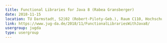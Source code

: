 ```yaml
---
title: Functional Libraries for Java 8 (Rabea Gransberger)
date: 2018-11-15
location: TU Darmstadt, S2|02 (Robert-Piloty-Geb.), Raum C110, Hochschulstr. 10, 64289 Darmstadt
link: https://www.jug-da.de/2018/11/FunctionalLibrariesWithJava8/
usergroup: jugda
type: usergroup
---
```

